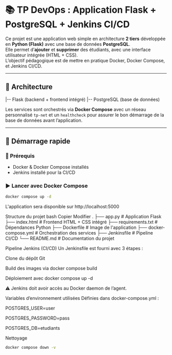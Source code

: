 # 📚 TP DevOps : Application Flask + PostgreSQL + Jenkins CI/CD

Ce projet est une application web simple en architecture **2 tiers** développée en **Python (Flask)** avec une base de données **PostgreSQL**.  
Elle permet d’**ajouter** et **supprimer** des étudiants, avec une interface utilisateur intégrée (HTML + CSS).  
L’objectif pédagogique est de mettre en pratique Docker, Docker Compose, et Jenkins CI/CD.

---

## 🧱 Architecture

|-- Flask (backend + frontend intégré)
|-- PostgreSQL (base de données)

Les services sont orchestrés via **Docker Compose** avec un réseau personnalisé `tp-net` et un `healthcheck` pour assurer le bon démarrage de la base de données avant l’application.

---

## 🚀 Démarrage rapide

### 🔧 Prérequis

- Docker & Docker Compose installés
-  Jenkins installé pour la CI/CD

### ▶️ Lancer avec Docker Compose

```bash
docker compose up -d
```
L'application sera disponible sur http://localhost:5000

Structure du projet
bash
Copier
Modifier
.
├── app.py                 # Application Flask
├── index.html             # Frontend HTML + CSS intégré
├── requirements.txt       # Dépendances Python
├── Dockerfile             # Image de l'application
├── docker-compose.yml     # Orchestration des services
├── Jenkinsfile            # Pipeline CI/CD
└── README.md              # Documentation du projet


Pipeline Jenkins (CI/CD)
Un Jenkinsfile est fourni avec 3 étapes :

Clone du dépôt Git

Build des images via docker compose build

Déploiement avec docker compose up -d

⚠️ Jenkins doit avoir accès au Docker daemon de l’agent.


Variables d’environnement utilisées
Définies dans docker-compose.yml :

POSTGRES_USER=user

POSTGRES_PASSWORD=pass

POSTGRES_DB=etudiants

Nettoyage

```bash
docker compose down -v
```

